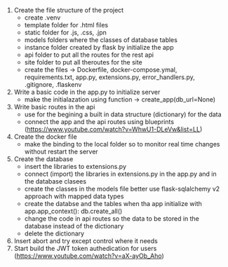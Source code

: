 1. Create the file structure of the project
    - create .venv
    - template folder for .html files
    - static folder for .js, .css, .jpn 
    - models folders where the classes of database tables
    - instance folder created by flask by initialize the app 
    - api folder to put all the routes for the rest api
    - site folder to put all theroutes for the site
    - create the files -> Dockerfile, docker-compose.ymal, requirements.txt, app.py, extensions.py, error_handlers.py, .gitignore, .flaskenv
2. Write a basic code in the app.py to initialize server
    - make the initialazation using function -> create_app(db_url=None)
3. Write basic routes in the api 
    - use for the begining a built in data structure (dictionary) for the data
    - connect the app and the api routes using blueprints (https://www.youtube.com/watch?v=WhwU1-DLeVw&list=LL)
4. Create the docker file
    - make the binding to the local folder so to monitor real time changes without restart the server
5. Create the database
    - insert the libraries to extensions.py
    - connect (import) the libraries in extensions.py in the app.py and in the database clasees
    - create the classes in the models file better use flask-sqlalchemy v2 approach with mapped data types
    - create the databse and the tables when tha app initialize 
        with app.app_context():
            db.create_all() 
    - change the code in api routes so the data to be stored in the database instead of the dictionary
    - delete the dictionary
6. Insert abort and try except control where it needs
7. Start build the JWT token authedication for users  (https://www.youtube.com/watch?v=aX-ayOb_Aho)